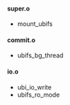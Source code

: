 

#### super.o

* mount_ubifs



#### commit.o

* ubifs_bg_thread


#### io.o

* ubi_io_write
* ubifs_ro_mode
